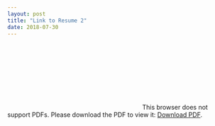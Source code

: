```yaml
---
layout: post
title: "Link to Resume 2"
date: 2018-07-30
---
```

<div>
<object data="https://RossBrownPhD.github.io/assets/Ross Brown Data Science July 2018 Resume.pdf" type="application/pdf" >
    <embed src="https://RossBrownPhD.github.io/assets/Ross Brown Data Science July 2018 Resume.pdf">
        This browser does not support PDFs. Please download the PDF to view it: <a href="RossBrownPhD.github.io/assets/Ross Brown Data Science July 2018 Resume.pdf">Download PDF</a>.</p>
    </embed>
</object>
</div>
